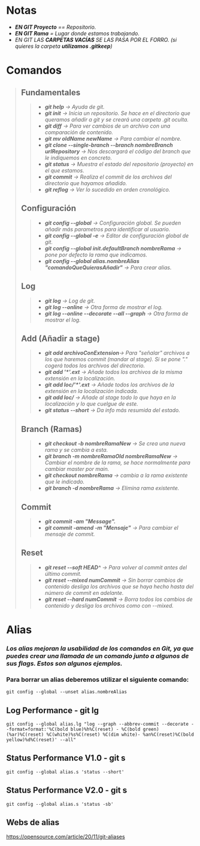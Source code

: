 # Notas
* _**EN GIT Proyecto** == Repositorio._
* _**EN GIT Rama** = Lugar donde estamos trabajando._
* _EN GIT LAS **CARPETAS VACÍAS** SE LAS PASA POR EL FORRO. (si quieres la carpeta **utilizamos .gitkeep**)_

# Comandos
> ## Fundamentales
> > * _**git help** -> Ayuda de git._
> > * _**git init** -> Inicia un repositorio. Se hace en el directorio que queramos añadir a git y se creará una carpeta .git oculta._
> > * _**git diff** -> Para ver cambios de un archivo con una comparación de contenido._
> > * _**git mv oldName newName** -> Para cambiar el nombre._
> > * _**git clone --single-branch --branch nombreBranch urlRepository** -> Nos descargará el código del branch que le indiquemos en concreto._
> > * _**git status** -> Muestra el estado del repositorio (proyecto) en el que estamos._
> > * _**git commit** -> Realiza el commit de los archivos del directorio que hayamos añadido._
> > * _**git reflog** -> Ver lo sucedido en orden cronológico._
> ## Configuración
> > * _**git config --global** -> Configuración global. Se pueden añadir más parametros para identificar al usuario._
> > * _**git config --global -e** -> Editor de configuración global de git._
> > * _**git config --global init.defaultBranch nombreRama** -> pone por defecto la rama que indicamos._
> > * _**git config --global alias.nombreAlias "comandoQueQuierasAñadir"** -> Para crear alias._
> ## Log
> > * _**git log** -> Log de git._
> > * _**git log --online** -> Otra forma de mostrar el log._
> > * _**git log --online --decorate --all --graph** -> Otra forma de mostrar el log._
> ## Add (Añadir a stage)
> > * _**git add archivoConExtension**-> Para "señalar" archivos a los que haremos commit (mandar al stage). Si se pone "." cogerá todos los archivos del directorio._
> > * _**git add '*'.ext** -> Añade todos los archivos de la misma extensión en la localización._
> > * _**git add loc/'*'.ext** -> Añade todos los archivos de la extensión en la localización indicada._
> > * _**git add loc/** -> Añade al stage todo lo que haya en la localización y lo que cuelgue de este._
> > * _**git status --short** -> Da info más resumida del estado._
> ## Branch (Ramas)
> > * _**git checkout -b nombreRamaNew** -> Se crea una nueva rama y se cambia a esta._
> > * _**git branch -m nombreRamaOld nombreRamaNew** -> Cambiar el nombre de la rama, se hace normalmente para cambiar master por main._
> > * _**git checkout nombreRama** -> cambia a la rama existente que le indicado._
> > * _**git branch -d nombreRama** -> Elimina rama existente._
> ## Commit
> > * _**git commit -am "Message".**_
> > * _**git commit -amend -m "Mensaje"** -> Para cambiar el mensaje de commit._
> ## Reset
> > * _**git reset --soft HEAD^** -> Para volver al commit antes del último commit._
> > * _**git reset --mixed numCommit** -> Sin borrar cambios de contenido desliga los archivos que se haya hecho hasta del número de commit en adelante._
> > * _**git reset --hard numCommit** -> Borra todos los cambios de contenido y desliga los archivos como con --mixed._

# Alias
### _Los alias mejoran la usabilidad de los comandos en Git, ya que puedes crear una llamada de un comando junto a algunos de sus flags. Estos son algunos ejemplos._

### Para borrar un alias deberemos utilizar el siguiente comando:
`git config --global --unset alias.nombreAlias`

## Log Performance - git lg
`git config --global alias.lg "log --graph --abbrev-commit --decorate --format=format:'%C(bold blue)%h%C(reset) - %C(bold green)(%ar)%C(reset) %C(white)%s%C(reset) %C(dim white)- %an%C(reset)%C(bold yellow)%d%C(reset)' --all" `

## Status Performance V1.0 - git s
`git config --global alias.s 'status --short'`

## Status Performance V2.0 - git s
`git config --global alias.s 'status -sb'`
## Webs de alias
https://opensource.com/article/20/11/git-aliases
